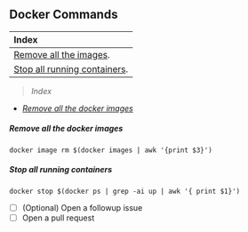 ## Docker Commands
|Index|
|:---|
| [Remove all the images](#remove-all-the-docker-images).|
| [Stop all running containers](#stop-all-running-containers).|

> *Index*
- *[Remove all the docker images](#remove-all-the-docker-images)*

##### *Remove all the docker images*
```shell
docker image rm $(docker images | awk '{print $3}')
```
##### *Stop all running containers*
```shell
docker stop $(docker ps | grep -ai up | awk '{ print $1}')
```

- [ ] \(Optional) Open a followup issue
- [ ] Open a pull request

